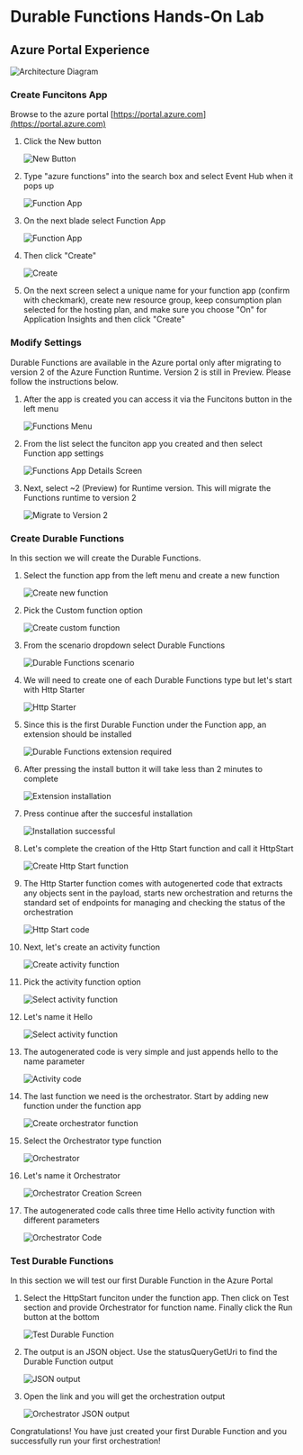 # Durable Functions Hands-On Lab

## Azure Portal Experience

![Architecture Diagram](images/architecture.png "Architecture Diagram")

### Create Funcitons App

 Browse to the azure portal [https://portal.azure.com](https://portal.azure.com)
1. Click the New button

    ![New Button](images/new_button.png "New Button")

1. Type "azure functions" into the search box and select Event Hub when it pops up

    ![Function App](images/function_search.png "Function App")

1. On the next blade select Function App

    ![Function App](images/function.png "Function App")

1. Then click "Create"

    ![Create](images/create.png "Create")

1. On the next screen select a unique name for your function app (confirm with checkmark), create new resource group, keep consumption plan selected for the hosting plan, and make sure you choose "On" for Application Insights and then click "Create"

### Modify Settings

Durable Functions are available in the Azure portal only after migrating to version 2 of the Azure Function Runtime. Version 2 is still in Preview. Please follow the instructions below.

1. After the app is created you can access it via the Funcitons button in the left menu

     ![Functions Menu](images/left-menu-smaller.png "Functions Menu")

2. From the list select the funciton app you created and then select Function app settings
   
     ![Functions App Details Screen](images/details-screen.PNG "Functions App Details Screen")

3. Next, select ~2 (Preview) for Runtime version. This will migrate the Functions runtime to version 2
    
    ![Migrate to Version 2](images/function-app-settings.PNG "Migrate to Version 2")

### Create Durable Functions

In this section we will create the Durable Functions.

1. Select the function app from the left menu and create a new function

     ![Create new function](images/create-new-function.PNG "Create new function")

2. Pick the Custom function option

    ![Create custom function](images/create-custom-function.PNG "Create custom function")

3. From the scenario dropdown select Durable Functions

    ![Durable Functions scenario](images/durable-functions-scenario.PNG "Durable Functions scenario")

4. We will need to create one of each Durable Functions type but let's start with Http Starter

     ![Http Starter](images/http-starter.PNG "Http Starter")

5. Since this is the first Durable Function under the Function app, an extension should be installed

    ![Durable Functions extension required](images/install-extension.PNG "Durable Functions extension required")

6. After pressing the install button it will take less than 2 minutes to complete

    ![Extension installation](images/extension-installation.PNG "Extension installation")

7. Press continue after the succesful installation

    ![Installation successful](images/extension-insalled.PNG "Installation successful")

8. Let's complete the creation of the Http Start function and call it HttpStart

    ![Create Http Start function](images/http-start-new-function.PNG "Create Http Start function")

9. The Http Starter function comes with autogenerted code that extracts any objects sent in the payload, starts new orchestration and returns the standard set of endpoints for managing and checking the status of the orchestration 

    ![Http Start code](images/http-start-code.PNG "Http Start code")

10. Next, let's create an activity function

    ![Create activity function](images/create-activity-function-details-screen.PNG "Create activity function")

11. Pick the activity function option

    ![Select activity function](images/activity.PNG "Select activity function")

12. Let's name it Hello

    ![Select activity function](images/create-activity-function-main-screen.PNG "Select activity function")

13. The autogenerated code is very simple and just appends hello to the name parameter 

    ![Activity code](images/activity-code.PNG "Activity code")

14. The last function we need is the orchestrator. Start by adding new function under the function app

    ![Create orchestrator function](images/create-orchestrator-function-details-screen.PNG "Create orchestrator function")

15. Select the Orchestrator type function

    ![Orchestrator](images/orchestrator.PNG "Orchestrator")

16. Let's name it Orchestrator

    ![Orchestrator Creation Screen](images/create-orchestrator-main-screen.PNG "Orchestrator Creation Screen")

17. The autogenerated code calls three time Hello activity function with different parameters 

    ![Orchestrator Code](images/orchestrator-code.PNG "Orchestrator Code")

### Test Durable Functions

In this section we will test our first Durable Function in the Azure Portal

1. Select the HttpStart funciton under the function app. Then click on Test section and provide Orchestrator for function name. Finally click the Run button at the bottom

    ![Test Durable Function](images/test-orchestrator.PNG "Test Durable Function")

2. The output is an JSON object. Use the statusQueryGetUri to find the Durable Function output

    ![JSON output](images/testing-response-links.PNG "JSON output")

3. Open the link and you will get the orchestration output

    ![Orchestrator JSON output](images/actual-response-json.PNG "Orchestrator JSON output")


Congratulations! You have just created your first Durable Function and you successfully run your first orchestration! 




    
